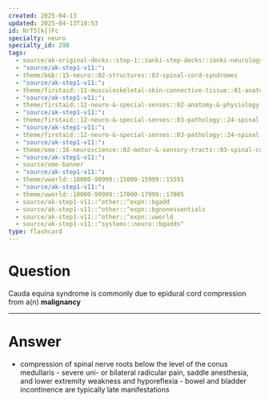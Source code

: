 ```yaml
---
created: 2025-04-13
updated: 2025-04-13T10:53
id: NrT5]k{)Fc
specialty: neuro
specialty_id: 298
tags:
  - source/ak-original-decks::step-1::zanki-step-decks::zanki-neurology::neuro-misc
  - "source/ak-step1-v11:": 
  - theme/b&b::15-neuro::02-structures::03-spinal-cord-syndromes
  - "source/ak-step1-v11:": 
  - theme/firstaid::11-musculoskeletal-skin-connective-tissue::01-anatomy-&-physiology::12-signs-of-lumbosacral-radiculopathy::cauda-equina
  - "source/ak-step1-v11:": 
  - theme/firstaid::12-neuro-&-special-senses::02-anatomy-&-physiology::38-spinal-cord-lower-extent::cauda-equina-syndrome
  - "source/ak-step1-v11:": 
  - theme/firstaid::12-neuro-&-special-senses::03-pathology::24-spinal-lesions
  - "source/ak-step1-v11:": 
  - theme/firstaid::12-neuro-&-special-senses::03-pathology::24-spinal-lesions::cauda-equina
  - "source/ak-step1-v11:": 
  - theme/ome::16-neuroscience::02-motor-&-sensory-tracts::03-spinal-cord-lesions
  - "source/ak-step1-v11:": 
  - source/ome-banner
  - "source/ak-step1-v11:": 
  - theme/uworld::10000-99999::15000-15999::15591
  - "source/ak-step1-v11:": 
  - theme/uworld::10000-99999::17000-17999::17005
  - source/ak-step1-v11::^other::^expn::bgadd
  - source/ak-step1-v11::^other::^expn::bgnonessentials
  - source/ak-step1-v11::^other::^expn::uworld
  - source/ak-step1-v11::^systems::neuro::bgadds"
type: flashcard
---
```


# Question
Cauda equina syndrome is commonly due to epidural cord compression from a(n) **malignancy**

---

# Answer
- compression of spinal nerve roots below the level of the conus medullaris   - severe uni- or bilateral radicular pain, saddle anesthesia, and lower extremity weakness and hyporeflexia   - bowel and bladder incontinence are typically late manifestations